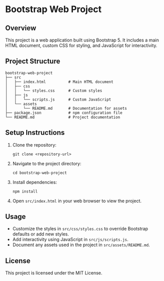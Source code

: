 # Bootstrap Web Project

## Overview
This project is a web application built using Bootstrap 5. It includes a main HTML document, custom CSS for styling, and JavaScript for interactivity.

## Project Structure
```
bootstrap-web-project
├── src
│   ├── index.html          # Main HTML document
│   ├── css
│   │   └── styles.css      # Custom styles
│   ├── js
│   │   └── scripts.js      # Custom JavaScript
│   └── assets
│       └── README.md       # Documentation for assets
├── package.json            # npm configuration file
└── README.md               # Project documentation
```

## Setup Instructions
1. Clone the repository:
   ```
   git clone <repository-url>
   ```
2. Navigate to the project directory:
   ```
   cd bootstrap-web-project
   ```
3. Install dependencies:
   ```
   npm install
   ```
4. Open `src/index.html` in your web browser to view the project.

## Usage
- Customize the styles in `src/css/styles.css` to override Bootstrap defaults or add new styles.
- Add interactivity using JavaScript in `src/js/scripts.js`.
- Document any assets used in the project in `src/assets/README.md`.

## License
This project is licensed under the MIT License.